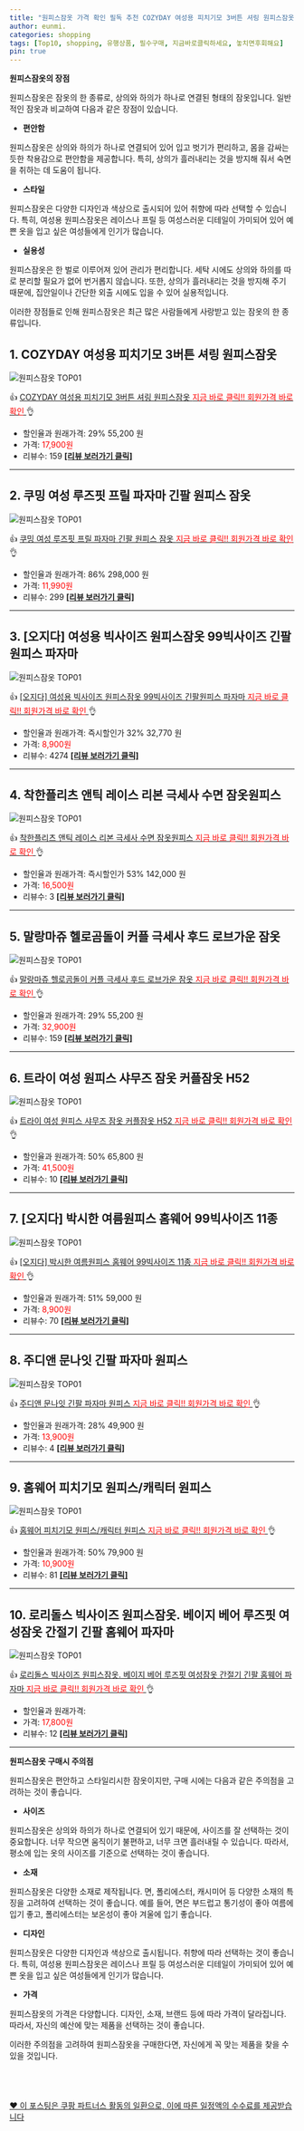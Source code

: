 ```yaml
---
title: "원피스잠옷 가격 확인 필독 추천 COZYDAY 여성용 피치기모 3버튼 셔링 원피스잠옷 비교 장점 구매가이드"
author: eunmi.
categories: shopping
tags: [Top10, shopping, 유행상품, 필수구매, 지금바로클릭하세요, 놓치면후회해요]
pin: true
---
```

**원피스잠옷의 장점**

원피스잠옷은 잠옷의 한 종류로, 상의와 하의가 하나로 연결된 형태의 잠옷입니다. 일반적인 잠옷과 비교하여 다음과 같은 장점이 있습니다.

* **편안함**

원피스잠옷은 상의와 하의가 하나로 연결되어 있어 입고 벗기가 편리하고, 몸을 감싸는 듯한 착용감으로 편안함을 제공합니다. 특히, 상의가 흘러내리는 것을 방지해 줘서 숙면을 취하는 데 도움이 됩니다.

* **스타일**

원피스잠옷은 다양한 디자인과 색상으로 출시되어 있어 취향에 따라 선택할 수 있습니다. 특히, 여성용 원피스잠옷은 레이스나 프릴 등 여성스러운 디테일이 가미되어 있어 예쁜 옷을 입고 싶은 여성들에게 인기가 많습니다.

* **실용성**

원피스잠옷은 한 벌로 이루어져 있어 관리가 편리합니다. 세탁 시에도 상의와 하의를 따로 분리할 필요가 없어 번거롭지 않습니다. 또한, 상의가 흘러내리는 것을 방지해 주기 때문에, 집안일이나 간단한 외출 시에도 입을 수 있어 실용적입니다.

이러한 장점들로 인해 원피스잠옷은 최근 많은 사람들에게 사랑받고 있는 잠옷의 한 종류입니다.

   

## 1. COZYDAY 여성용 피치기모 3버튼 셔링 원피스잠옷

![원피스잠옷 TOP01](https://thumbnail6.coupangcdn.com/thumbnails/remote/230x230ex/image/vendor_inventory/b1a6/f4c73b98c98c4def65217b0da9daee8b8654f5cde739e40d853fc13e9051.JPG)


👍 [COZYDAY 여성용 피치기모 3버튼 셔링 원피스잠옷 <font color=red> 지금 바로 클릭!! 회원가격 바로 확인 </font> ](https://link.coupang.com/re/AFFSDP?lptag=AF3617701&subid=GithubCoopas&pageKey=7551269324&traceid=V0-153&itemId=19873273804&vendorItemId=86973945332) 👌 


- 할인율과 원래가격: 29%  55,200   원
- 가격: <span style='color:red'>17,900원</span>
- 리뷰수: 159  [**[리뷰 보러가기 클릭]**](https://link.coupang.com/re/AFFSDP?lptag=AF3617701&subid=GithubCoopas&pageKey=7551269324&traceid=V0-153&itemId=19873273804&vendorItemId=86973945332)

---


   

## 2. 쿠밍 여성 루즈핏 프릴 파자마 긴팔 원피스 잠옷

![원피스잠옷 TOP01](https://thumbnail8.coupangcdn.com/thumbnails/remote/230x230ex/image/retail/images/2967861416310074-0406633d-4590-4c67-93e1-5e665a6c61a1.jpg)


👍 [쿠밍 여성 루즈핏 프릴 파자마 긴팔 원피스 잠옷 <font color=red> 지금 바로 클릭!! 회원가격 바로 확인 </font> ](https://link.coupang.com/re/AFFSDP?lptag=AF3617701&subid=GithubCoopas&pageKey=7086674524&traceid=V0-153&itemId=17648421991&vendorItemId=84814031448) 👌 


- 할인율과 원래가격: 86%  298,000   원
- 가격: <span style='color:red'>11,990원</span>
- 리뷰수: 299  [**[리뷰 보러가기 클릭]**](https://link.coupang.com/re/AFFSDP?lptag=AF3617701&subid=GithubCoopas&pageKey=7086674524&traceid=V0-153&itemId=17648421991&vendorItemId=84814031448)

---


   

## 3. [오지다] 여성용 빅사이즈 원피스잠옷 99빅사이즈 긴팔원피스 파자마

![원피스잠옷 TOP01](https://thumbnail8.coupangcdn.com/thumbnails/remote/230x230ex/image/vendor_inventory/223d/0fe6f21927082837912fbbf54ab5309da331160ac4308d1e18db56575a39.jpg)


👍 [[오지다] 여성용 빅사이즈 원피스잠옷 99빅사이즈 긴팔원피스 파자마 <font color=red> 지금 바로 클릭!! 회원가격 바로 확인 </font> ](https://link.coupang.com/re/AFFSDP?lptag=AF3617701&subid=GithubCoopas&pageKey=6077702632&traceid=V0-153&itemId=11250880473&vendorItemId=78527966611) 👌 


- 할인율과 원래가격: 즉시할인가 32%  32,770   원
- 가격: <span style='color:red'>8,900원</span>
- 리뷰수: 4274  [**[리뷰 보러가기 클릭]**](https://link.coupang.com/re/AFFSDP?lptag=AF3617701&subid=GithubCoopas&pageKey=6077702632&traceid=V0-153&itemId=11250880473&vendorItemId=78527966611)

---


   

## 4. 착한플리츠 앤틱 레이스 리본 극세사 수면 잠옷원피스

![원피스잠옷 TOP01](https://thumbnail10.coupangcdn.com/thumbnails/remote/230x230ex/image/vendor_inventory/6dae/d80cc04475fc38b6a954e408b38ffa4fed8f6712f7d63532847f993e7924.jpg)


👍 [착한플리츠 앤틱 레이스 리본 극세사 수면 잠옷원피스 <font color=red> 지금 바로 클릭!! 회원가격 바로 확인 </font> ](https://link.coupang.com/re/AFFSDP?lptag=AF3617701&subid=GithubCoopas&pageKey=6936590251&traceid=V0-153&itemId=16805777236&vendorItemId=84083177496) 👌 


- 할인율과 원래가격: 즉시할인가 53%  142,000   원
- 가격: <span style='color:red'>16,500원</span>
- 리뷰수: 3  [**[리뷰 보러가기 클릭]**](https://link.coupang.com/re/AFFSDP?lptag=AF3617701&subid=GithubCoopas&pageKey=6936590251&traceid=V0-153&itemId=16805777236&vendorItemId=84083177496)

---


   

## 5. 말랑마쥬 헬로곰돌이 커플 극세사 후드 로브가운 잠옷

![원피스잠옷 TOP01](https://thumbnail8.coupangcdn.com/thumbnails/remote/230x230ex/image/vendor_inventory/f7be/45bcf725cf33a305a093ca04dd95fa6fb41135fab24e08270c0234e65c1e.jpg)


👍 [말랑마쥬 헬로곰돌이 커플 극세사 후드 로브가운 잠옷 <font color=red> 지금 바로 클릭!! 회원가격 바로 확인 </font> ](https://link.coupang.com/re/AFFSDP?lptag=AF3617701&subid=GithubCoopas&pageKey=6889154401&traceid=V0-153&itemId=16533837256&vendorItemId=83720699058) 👌 


- 할인율과 원래가격: 29%  55,200   원
- 가격: <span style='color:red'>32,900원</span>
- 리뷰수: 159  [**[리뷰 보러가기 클릭]**](https://link.coupang.com/re/AFFSDP?lptag=AF3617701&subid=GithubCoopas&pageKey=6889154401&traceid=V0-153&itemId=16533837256&vendorItemId=83720699058)

---


   

## 6. 트라이 여성 원피스 샤무즈 잠옷 커플잠옷 H52

![원피스잠옷 TOP01](https://thumbnail8.coupangcdn.com/thumbnails/remote/230x230ex/image/vendor_inventory/1a95/b835f08ff6007fd9e4e716a6f62d713bfe4ed8f38121959f4ff7d4af1746.jpg)


👍 [트라이 여성 원피스 샤무즈 잠옷 커플잠옷 H52 <font color=red> 지금 바로 클릭!! 회원가격 바로 확인 </font> ](https://link.coupang.com/re/AFFSDP?lptag=AF3617701&subid=GithubCoopas&pageKey=7544456711&traceid=V0-153&itemId=19840503837&vendorItemId=86942390763) 👌 


- 할인율과 원래가격: 50%  65,800   원
- 가격: <span style='color:red'>41,500원</span>
- 리뷰수: 10  [**[리뷰 보러가기 클릭]**](https://link.coupang.com/re/AFFSDP?lptag=AF3617701&subid=GithubCoopas&pageKey=7544456711&traceid=V0-153&itemId=19840503837&vendorItemId=86942390763)

---


   

## 7. [오지다] 박시한 여름원피스 홈웨어 99빅사이즈 11종

![원피스잠옷 TOP01](https://thumbnail9.coupangcdn.com/thumbnails/remote/230x230ex/image/vendor_inventory/4895/5754f9bc5ee60c3d2c9048b8a29692afd5f220ad816e46f09d35510af4ce.jpg)


👍 [[오지다] 박시한 여름원피스 홈웨어 99빅사이즈 11종 <font color=red> 지금 바로 클릭!! 회원가격 바로 확인 </font> ](https://link.coupang.com/re/AFFSDP?lptag=AF3617701&subid=GithubCoopas&pageKey=6567805232&traceid=V0-153&itemId=14731442194&vendorItemId=81972018966) 👌 


- 할인율과 원래가격: 51%  59,000   원
- 가격: <span style='color:red'>8,900원</span>
- 리뷰수: 70  [**[리뷰 보러가기 클릭]**](https://link.coupang.com/re/AFFSDP?lptag=AF3617701&subid=GithubCoopas&pageKey=6567805232&traceid=V0-153&itemId=14731442194&vendorItemId=81972018966)

---


   

## 8. 주디앤 문나잇 긴팔 파자마 원피스

![원피스잠옷 TOP01](https://thumbnail7.coupangcdn.com/thumbnails/remote/230x230ex/image/vendor_inventory/e058/8d31d4e98e35dff54393e83fed9733278cd9b4d815ba7eaa0a7f41948c65.jpg)


👍 [주디앤 문나잇 긴팔 파자마 원피스 <font color=red> 지금 바로 클릭!! 회원가격 바로 확인 </font> ](https://link.coupang.com/re/AFFSDP?lptag=AF3617701&subid=GithubCoopas&pageKey=7607960635&traceid=V0-153&itemId=20356712257&vendorItemId=87440951463) 👌 


- 할인율과 원래가격: 28%  49,900   원
- 가격: <span style='color:red'>13,900원</span>
- 리뷰수: 4  [**[리뷰 보러가기 클릭]**](https://link.coupang.com/re/AFFSDP?lptag=AF3617701&subid=GithubCoopas&pageKey=7607960635&traceid=V0-153&itemId=20356712257&vendorItemId=87440951463)

---


   

## 9. 홈웨어 피치기모 원피스/캐릭터 원피스

![원피스잠옷 TOP01](https://thumbnail7.coupangcdn.com/thumbnails/remote/230x230ex/image/vendor_inventory/0824/811f42d2c262eb2354dfb5aaf50c207434360e5e4f78535c2f459212b2df.jpg)


👍 [홈웨어 피치기모 원피스/캐릭터 원피스 <font color=red> 지금 바로 클릭!! 회원가격 바로 확인 </font> ](https://link.coupang.com/re/AFFSDP?lptag=AF3617701&subid=GithubCoopas&pageKey=7600550736&traceid=V0-153&itemId=20104736558&vendorItemId=87199738442) 👌 


- 할인율과 원래가격: 50%  79,900   원
- 가격: <span style='color:red'>10,900원</span>
- 리뷰수: 81  [**[리뷰 보러가기 클릭]**](https://link.coupang.com/re/AFFSDP?lptag=AF3617701&subid=GithubCoopas&pageKey=7600550736&traceid=V0-153&itemId=20104736558&vendorItemId=87199738442)

---


   

## 10. 로리돌스 빅사이즈 원피스잠옷. 베이지 베어 루즈핏 여성잠옷 간절기 긴팔 홈웨어 파자마

![원피스잠옷 TOP01](https://thumbnail10.coupangcdn.com/thumbnails/remote/230x230ex/image/vendor_inventory/4095/54061a8d500594d280242bca22a73044dee618f0a8e74bd9f519637ad7ff.jpg)


👍 [로리돌스 빅사이즈 원피스잠옷. 베이지 베어 루즈핏 여성잠옷 간절기 긴팔 홈웨어 파자마 <font color=red> 지금 바로 클릭!! 회원가격 바로 확인 </font> ](https://link.coupang.com/re/AFFSDP?lptag=AF3617701&subid=GithubCoopas&pageKey=6748206079&traceid=V0-153&itemId=15774140616&vendorItemId=82987487679) 👌 


- 할인율과 원래가격: 
- 가격: <span style='color:red'>17,800원</span>
- 리뷰수: 12  [**[리뷰 보러가기 클릭]**](https://link.coupang.com/re/AFFSDP?lptag=AF3617701&subid=GithubCoopas&pageKey=6748206079&traceid=V0-153&itemId=15774140616&vendorItemId=82987487679)

---
**원피스잠옷 구매시 주의점**

원피스잠옷은 편안하고 스타일리시한 잠옷이지만, 구매 시에는 다음과 같은 주의점을 고려하는 것이 좋습니다.

* **사이즈**

원피스잠옷은 상의와 하의가 하나로 연결되어 있기 때문에, 사이즈를 잘 선택하는 것이 중요합니다. 너무 작으면 움직이기 불편하고, 너무 크면 흘러내릴 수 있습니다. 따라서, 평소에 입는 옷의 사이즈를 기준으로 선택하는 것이 좋습니다.

* **소재**

원피스잠옷은 다양한 소재로 제작됩니다. 면, 폴리에스터, 캐시미어 등 다양한 소재의 특징을 고려하여 선택하는 것이 좋습니다. 예를 들어, 면은 부드럽고 통기성이 좋아 여름에 입기 좋고, 폴리에스터는 보온성이 좋아 겨울에 입기 좋습니다.

* **디자인**

원피스잠옷은 다양한 디자인과 색상으로 출시됩니다. 취향에 따라 선택하는 것이 좋습니다. 특히, 여성용 원피스잠옷은 레이스나 프릴 등 여성스러운 디테일이 가미되어 있어 예쁜 옷을 입고 싶은 여성들에게 인기가 많습니다.

* **가격**

원피스잠옷의 가격은 다양합니다. 디자인, 소재, 브랜드 등에 따라 가격이 달라집니다. 따라서, 자신의 예산에 맞는 제품을 선택하는 것이 좋습니다.

이러한 주의점을 고려하여 원피스잠옷을 구매한다면, 자신에게 꼭 맞는 제품을 찾을 수 있을 것입니다.<br><br><br><br><br> [ ❤  이 포스팅은 쿠팡 파트너스 활동의 일환으로, 이에 따른 일정액의 수수료를 제공받습니다](https://link.coupang.com/a/bcEFyh)